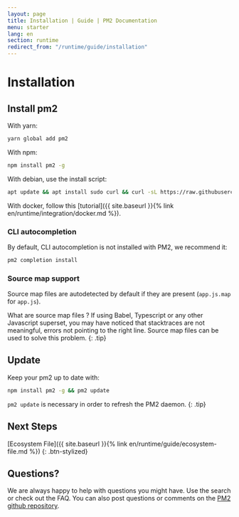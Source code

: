 ```yaml
---
layout: page
title: Installation | Guide | PM2 Documentation
menu: starter
lang: en
section: runtime
redirect_from: "/runtime/guide/installation"
---
```


# Installation

## Install pm2

With yarn:
```bash
yarn global add pm2
```

With npm:
```bash
npm install pm2 -g
```

With debian, use the install script:
```bash
apt update && apt install sudo curl && curl -sL https://raw.githubusercontent.com/Unitech/pm2/master/packager/setup.deb.sh | sudo -E bash -
```

With docker, follow this [tutorial]({{ site.baseurl }}{% link en/runtime/integration/docker.md %}).

### CLI autocompletion

By default, CLI autocompletion is not installed with PM2, we recommend it:

```bash
pm2 completion install
```

### Source map support

Source map files are autodetected by default if they are present (`app.js.map` for `app.js`).

 What are source map files ? If using Babel, Typescript or any other Javascript superset, you may have noticed that stacktraces are not meaningful, errors not pointing to the right line. Source map files can be used to solve this problem.
{: .tip}

## Update

Keep your pm2 up to date with:

```bash
npm install pm2 -g && pm2 update
```

 `pm2 update` is necessary in order to refresh the PM2 daemon.
{: .tip}

## Next Steps

[Ecosystem File]({{ site.baseurl }}{% link en/runtime/guide/ecosystem-file.md %})
{: .btn-stylized}

## Questions?

We are always happy to help with questions you might have. Use the search or check out the FAQ. You can also post questions or comments on the [PM2 github repository](https://github.com/Unitech/pm2/issues).
